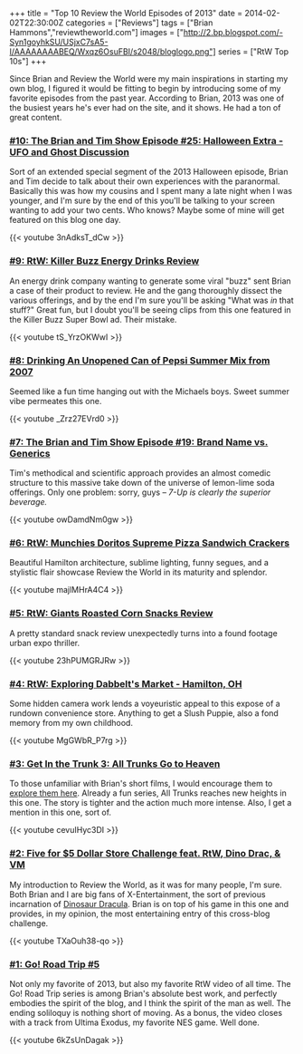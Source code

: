 +++
title = "Top 10 Review the World Episodes of 2013"
date = 2014-02-02T22:30:00Z
categories = ["Reviews"]
tags = ["Brian Hammons","reviewtheworld.com"]
images = ["http://2.bp.blogspot.com/-Syn1goyhkSU/USjxC7sA5-I/AAAAAAAABEQ/Wxqz6OsuFBI/s2048/bloglogo.png"]
series = ["RtW Top 10s"]
+++

Since Brian and Review the World were my main inspirations in starting my own blog, I figured it would be fitting to begin by introducing some of my favorite episodes from the past year. According to Brian, 2013 was one of the busiest years he's ever had on the site, and it shows. He had a ton of great content.

### [#10: The Brian and Tim Show Episode #25: Halloween Extra - UFO and Ghost Discussion](http://www.reviewtheworld.com/2013/10/b-show-25-ufo-ghost-discussion.html?m=0)

Sort of an extended special segment of the 2013 Halloween episode, Brian and Tim decide to talk about their own experiences with the paranormal. Basically this was how my cousins and I spent many a late night when I was younger, and I'm sure by the end of this you'll be talking to your screen wanting to add your two cents. Who knows? Maybe some of mine will get featured on this blog one day.

{{< youtube 3nAdksT_dCw >}}

<!--more-->

### [#9: RtW: Killer Buzz Energy Drinks Review](http://www.reviewtheworld.com/2013/10/killer-buzz-energy-drinks.html?m=0)

An energy drink company wanting to generate some viral "buzz" sent Brian a case of their product to review. He and the gang thoroughly dissect the various offerings, and by the end I'm sure you'll be asking "What was _in_ that stuff?" Great fun, but I doubt you'll be seeing clips from this one featured in the Killer Buzz Super Bowl ad. Their mistake.

{{< youtube tS_YrzOKWwI >}}

### [#8: Drinking An Unopened Can of Pepsi Summer Mix from 2007](http://www.reviewtheworld.com/2013/07/drinking-can-of-pepsi-summer-mix-from.html)

Seemed like a fun time hanging out with the Michaels boys. Sweet summer vibe permeates this one.

{{< youtube _Zrz27EVrd0 >}}

### [#7: The Brian and Tim Show Episode #19: Brand Name vs. Generics](http://www.reviewtheworld.com/2013/08/b-show-19-brand-name-vs-generics-sprite.html)

Tim's methodical and scientific approach provides an almost comedic structure to this massive take down of the universe of lemon-lime soda offerings. Only one problem: sorry, guys – _7-Up is clearly the superior beverage._

{{< youtube owDamdNm0gw >}}

### [#6: RtW: Munchies Doritos Supreme Pizza Sandwich Crackers](http://www.reviewtheworld.com/2013/10/munchies-doritos-supreme-pizza-sandwich.html)

Beautiful Hamilton architecture, sublime lighting, funny segues, and a stylistic flair showcase Review the World in its maturity and splendor.

{{< youtube majlMHrA4C4 >}}

### [#5: RtW: Giants Roasted Corn Snacks Review](http://www.reviewtheworld.com/2013/09/giants-roasted-corn-snacks.html)

A pretty standard snack review unexpectedly turns into a found footage urban expo thriller.

{{< youtube 23hPUMGRJRw >}}

### [#4: RtW: Exploring Dabbelt's Market - Hamilton, OH](http://www.reviewtheworld.com/2013/12/exploring-dabbelts-market.html)

Some hidden camera work lends a voyeuristic appeal to this expose of a rundown convenience store. Anything to get a Slush Puppie, also a fond memory from my own childhood.

{{< youtube MgGWbR_P7rg >}}

### [#3: Get In the Trunk 3: All Trunks Go to Heaven](http://www.reviewtheworld.com/2013/09/get-in-trunk-3-trunk-strikes-back_29.html)

To those unfamiliar with Brian's short films, I would encourage them to [explore them here](http://reviewtheworldblog.blogspot.com/search/label/movie). Already a fun series, All Trunks reaches new heights in this one. The story is tighter and the action much more intense. Also, I get a mention in this one, sort of.

{{< youtube cevuIHyc3DI >}}

### [#2: Five for $5 Dollar Store Challenge feat. RtW, Dino Drac, & VM](http://www.reviewtheworld.com/2013/05/five-for-5-dollar-store-challenge-feat.html)

My introduction to Review the World, as it was for many people, I'm sure. Both Brian and I are big fans of X-Entertainment, the sort of previous incarnation of [Dinosaur Dracula](http://dinosaurdracula.com/). Brian is on top of his game in this one and provides, in my opinion, the most entertaining entry of this cross-blog challenge.

{{< youtube TXaOuh38-qo >}}

### [#1: Go! Road Trip #5](http://www.reviewtheworld.com/2013/03/go-road-trip-5.html)

Not only my favorite of 2013, but also my favorite RtW video of all time. The Go! Road Trip series is among Brian's absolute best work, and perfectly embodies the spirit of the blog, and I think the spirit of the man as well. The ending soliloquy is nothing short of moving. As a bonus, the video closes with a track from Ultima Exodus, my favorite NES game. Well done.

{{< youtube 6kZsUnDagak >}}
